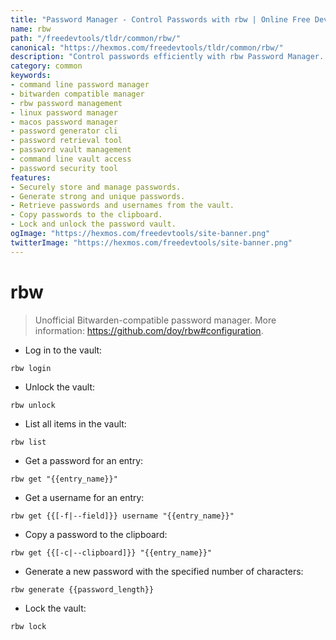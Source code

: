 ```yaml
---
title: "Password Manager - Control Passwords with rbw | Online Free DevTools by Hexmos"
name: rbw
path: "/freedevtools/tldr/common/rbw/"
canonical: "https://hexmos.com/freedevtools/tldr/common/rbw/"
description: "Control passwords efficiently with rbw Password Manager. Securely manage and generate passwords using the command line. Free online tool, no registration required."
category: common
keywords:
- command line password manager
- bitwarden compatible manager
- rbw password management
- linux password manager
- macos password manager
- password generator cli
- password retrieval tool
- password vault management
- command line vault access
- password security tool
features:
- Securely store and manage passwords.
- Generate strong and unique passwords.
- Retrieve passwords and usernames from the vault.
- Copy passwords to the clipboard.
- Lock and unlock the password vault.
ogImage: "https://hexmos.com/freedevtools/site-banner.png"
twitterImage: "https://hexmos.com/freedevtools/site-banner.png"
---
```


# rbw

> Unofficial Bitwarden-compatible password manager.
> More information: <https://github.com/doy/rbw#configuration>.

- Log in to the vault:

`rbw login`

- Unlock the vault:

`rbw unlock`

- List all items in the vault:

`rbw list`

- Get a password for an entry:

`rbw get "{{entry_name}}"`

- Get a username for an entry:

`rbw get {{[-f|--field]}} username "{{entry_name}}"`

- Copy a password to the clipboard:

`rbw get {{[-c|--clipboard]}} "{{entry_name}}"`

- Generate a new password with the specified number of characters:

`rbw generate {{password_length}}`

- Lock the vault:

`rbw lock`
